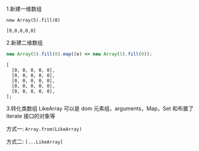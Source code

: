1.新建一维数组

`new Array(5).fill(0) `

`[0,0,0,0,0]`

2.新建二维数组

```js
new Array(5).fill(0).map((e) => new Array(5).fill(0));
```

```
[
  [0, 0, 0, 0, 0],
  [0, 0, 0, 0, 0],
  [0, 0, 0, 0, 0],
  [0, 0, 0, 0, 0],
  [0, 0, 0, 0, 0],
];
```

3.转化类数组
LikeArray 可以是 dom 元素组，arguments，Map，Set 和布置了 iterate 接口的对象等

方式一:
`Array.from(LikeArray)`

方式二:
`[...LikeArray]`
